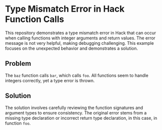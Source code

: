 # Type Mismatch Error in Hack Function Calls

This repository demonstrates a type mismatch error in Hack that can occur when calling functions with integer arguments and return values. The error message is not very helpful, making debugging challenging.  This example focuses on the unexpected behavior and demonstrates a solution.

## Problem
The `baz` function calls `bar`, which calls `foo`.  All functions seem to handle integers correctly, yet a type error is thrown.

## Solution
The solution involves carefully reviewing the function signatures and argument types to ensure consistency. The original error stems from a missing type declaration or incorrect return type declaration, in this case, in function `foo`.